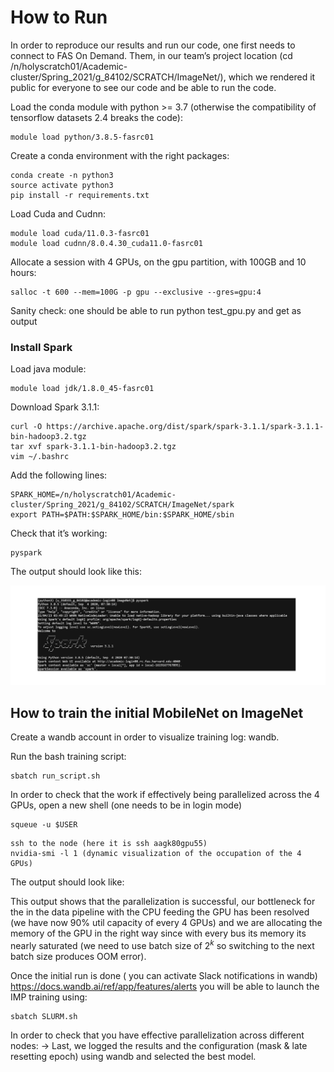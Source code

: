 # How to Run

In order to reproduce our results and run our code, one first needs to connect to FAS On Demand. Them, in our team’s project location (cd /n/holyscratch01/Academic-cluster/Spring_2021/g_84102/SCRATCH/ImageNet/), which we rendered it public for everyone to see our code and be able to run the code.

Load the conda module with python >= 3.7 (otherwise the compatibility of tensorflow datasets 2.4 breaks the code):
```
module load python/3.8.5-fasrc01
```
Create a conda environment with the right packages:
```
conda create -n python3
source activate python3
pip install -r requirements.txt
```
Load Cuda and Cudnn:
```
module load cuda/11.0.3-fasrc01
module load cudnn/8.0.4.30_cuda11.0-fasrc01
```

Allocate a session with 4 GPUs, on the gpu partition, with 100GB and 10 hours:
```
salloc -t 600 --mem=100G -p gpu --exclusive --gres=gpu:4
```

Sanity check: one should be able to run python test_gpu.py and get as output

### Install Spark

Load java module:

```
module load jdk/1.8.0_45-fasrc01
```

Download Spark 3.1.1:
```
curl -O https://archive.apache.org/dist/spark/spark-3.1.1/spark-3.1.1-bin-hadoop3.2.tgz
tar xvf spark-3.1.1-bin-hadoop3.2.tgz
vim ~/.bashrc
```
Add the following lines: 

```
SPARK_HOME=/n/holyscratch01/Academic-cluster/Spring_2021/g_84102/SCRATCH/ImageNet/spark
export PATH=$PATH:$SPARK_HOME/bin:$SPARK_HOME/sbin
```
Check that it’s working:
```
pyspark
```
The output should look like this:

![](Spark.png)


## How to train the initial MobileNet on ImageNet

Create a wandb account in order to visualize training log: wandb.

Run the bash training script:
```
sbatch run_script.sh 
```

In order to check that the work if effectively being parallelized across the 4 GPUs, open a new shell (one needs to be in login mode)

```
squeue -u $USER
```

```
ssh to the node (here it is ssh aagk80gpu55)
nvidia-smi -l 1 (dynamic visualization of the occupation of the 4 GPUs)
```

The output should look like:

This output shows that the parallelization is successful, our bottleneck for the in the data pipeline with the CPU feeding the GPU has been resolved (we have now 90% util capacity of every 4 GPUs) and we are allocating the memory of the GPU in the right way since with every bus its memory its nearly saturated (we need to use batch size of $2^k$ so switching to the next batch size produces OOM error).

Once the initial run is done ( you can activate Slack notifications in wandb) https://docs.wandb.ai/ref/app/features/alerts you will be able to launch the IMP training using:
```
sbatch SLURM.sh
```
In order to check that you have effective parallelization across different nodes:
→ 
Last, we logged the results and the configuration (mask & late resetting epoch) using wandb and selected the best model. 

